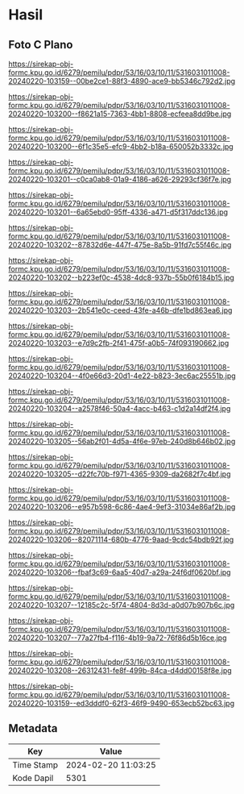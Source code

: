 # Hasil

## Foto C Plano

https://sirekap-obj-formc.kpu.go.id/6279/pemilu/pdpr/53/16/03/10/11/5316031011008-20240220-103159--00be2ce1-88f3-4890-ace9-bb5346c792d2.jpg

https://sirekap-obj-formc.kpu.go.id/6279/pemilu/pdpr/53/16/03/10/11/5316031011008-20240220-103200--f8621a15-7363-4bb1-8808-ecfeea8dd9be.jpg

https://sirekap-obj-formc.kpu.go.id/6279/pemilu/pdpr/53/16/03/10/11/5316031011008-20240220-103200--6f1c35e5-efc9-4bb2-b18a-650052b3332c.jpg

https://sirekap-obj-formc.kpu.go.id/6279/pemilu/pdpr/53/16/03/10/11/5316031011008-20240220-103201--c0ca0ab8-01a9-4186-a626-29293cf36f7e.jpg

https://sirekap-obj-formc.kpu.go.id/6279/pemilu/pdpr/53/16/03/10/11/5316031011008-20240220-103201--6a65ebd0-95ff-4336-a471-d5f317ddc136.jpg

https://sirekap-obj-formc.kpu.go.id/6279/pemilu/pdpr/53/16/03/10/11/5316031011008-20240220-103202--87832d6e-447f-475e-8a5b-91fd7c55f46c.jpg

https://sirekap-obj-formc.kpu.go.id/6279/pemilu/pdpr/53/16/03/10/11/5316031011008-20240220-103202--b223ef0c-4538-4dc8-937b-55b0f6184b15.jpg

https://sirekap-obj-formc.kpu.go.id/6279/pemilu/pdpr/53/16/03/10/11/5316031011008-20240220-103203--2b541e0c-ceed-43fe-a46b-dfe1bd863ea6.jpg

https://sirekap-obj-formc.kpu.go.id/6279/pemilu/pdpr/53/16/03/10/11/5316031011008-20240220-103203--e7d9c2fb-2f41-475f-a0b5-74f093190662.jpg

https://sirekap-obj-formc.kpu.go.id/6279/pemilu/pdpr/53/16/03/10/11/5316031011008-20240220-103204--4f0e66d3-20d1-4e22-b823-3ec6ac25551b.jpg

https://sirekap-obj-formc.kpu.go.id/6279/pemilu/pdpr/53/16/03/10/11/5316031011008-20240220-103204--a2578f46-50a4-4acc-b463-c1d2a14df2f4.jpg

https://sirekap-obj-formc.kpu.go.id/6279/pemilu/pdpr/53/16/03/10/11/5316031011008-20240220-103205--56ab2f01-4d5a-4f6e-97eb-240d8b646b02.jpg

https://sirekap-obj-formc.kpu.go.id/6279/pemilu/pdpr/53/16/03/10/11/5316031011008-20240220-103205--d22fc70b-f971-4365-9309-da2682f7c4bf.jpg

https://sirekap-obj-formc.kpu.go.id/6279/pemilu/pdpr/53/16/03/10/11/5316031011008-20240220-103206--e957b598-6c86-4ae4-9ef3-31034e86af2b.jpg

https://sirekap-obj-formc.kpu.go.id/6279/pemilu/pdpr/53/16/03/10/11/5316031011008-20240220-103206--82071114-680b-4776-9aad-9cdc54bdb92f.jpg

https://sirekap-obj-formc.kpu.go.id/6279/pemilu/pdpr/53/16/03/10/11/5316031011008-20240220-103206--fbaf3c69-6aa5-40d7-a29a-24f6df0620bf.jpg

https://sirekap-obj-formc.kpu.go.id/6279/pemilu/pdpr/53/16/03/10/11/5316031011008-20240220-103207--12185c2c-5f74-4804-8d3d-a0d07b907b6c.jpg

https://sirekap-obj-formc.kpu.go.id/6279/pemilu/pdpr/53/16/03/10/11/5316031011008-20240220-103207--77a27fb4-f116-4b19-9a72-76f86d5b16ce.jpg

https://sirekap-obj-formc.kpu.go.id/6279/pemilu/pdpr/53/16/03/10/11/5316031011008-20240220-103208--26312431-fe8f-499b-84ca-d4dd00158f8e.jpg

https://sirekap-obj-formc.kpu.go.id/6279/pemilu/pdpr/53/16/03/10/11/5316031011008-20240220-103159--ed3dddf0-62f3-46f9-9490-653ecb52bc63.jpg


## Metadata

| Key        | Value               |
| ---------- | ------------------- |
| Time Stamp | 2024-02-20 11:03:25 |
| Kode Dapil | 5301                |



